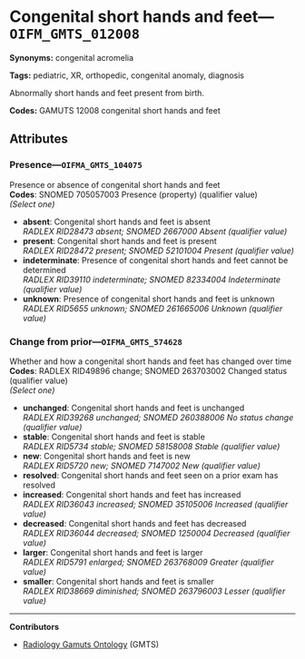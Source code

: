 # Congenital short hands and feet—`OIFM_GMTS_012008`

**Synonyms:** congenital acromelia

**Tags:** pediatric, XR, orthopedic, congenital anomaly, diagnosis

Abnormally short hands and feet present from birth.

**Codes:** GAMUTS 12008 congenital short hands and feet

## Attributes

### Presence—`OIFMA_GMTS_104075`

Presence or absence of congenital short hands and feet  
**Codes**: SNOMED 705057003 Presence (property) (qualifier value)  
*(Select one)*

- **absent**: Congenital short hands and feet is absent  
_RADLEX RID28473 absent; SNOMED 2667000 Absent (qualifier value)_
- **present**: Congenital short hands and feet is present  
_RADLEX RID28472 present; SNOMED 52101004 Present (qualifier value)_
- **indeterminate**: Presence of congenital short hands and feet cannot be determined  
_RADLEX RID39110 indeterminate; SNOMED 82334004 Indeterminate (qualifier value)_
- **unknown**: Presence of congenital short hands and feet is unknown  
_RADLEX RID5655 unknown; SNOMED 261665006 Unknown (qualifier value)_

### Change from prior—`OIFMA_GMTS_574628`

Whether and how a congenital short hands and feet has changed over time  
**Codes**: RADLEX RID49896 change; SNOMED 263703002 Changed status (qualifier value)  
*(Select one)*

- **unchanged**: Congenital short hands and feet is unchanged  
_RADLEX RID39268 unchanged; SNOMED 260388006 No status change (qualifier value)_
- **stable**: Congenital short hands and feet is stable  
_RADLEX RID5734 stable; SNOMED 58158008 Stable (qualifier value)_
- **new**: Congenital short hands and feet is new  
_RADLEX RID5720 new; SNOMED 7147002 New (qualifier value)_
- **resolved**: Congenital short hands and feet seen on a prior exam has resolved  
- **increased**: Congenital short hands and feet has increased  
_RADLEX RID36043 increased; SNOMED 35105006 Increased (qualifier value)_
- **decreased**: Congenital short hands and feet has decreased  
_RADLEX RID36044 decreased; SNOMED 1250004 Decreased (qualifier value)_
- **larger**: Congenital short hands and feet is larger  
_RADLEX RID5791 enlarged; SNOMED 263768009 Greater (qualifier value)_
- **smaller**: Congenital short hands and feet is smaller  
_RADLEX RID38669 diminished; SNOMED 263796003 Lesser (qualifier value)_

---

**Contributors**

- [Radiology Gamuts Ontology](https://gamuts.net/) (GMTS)